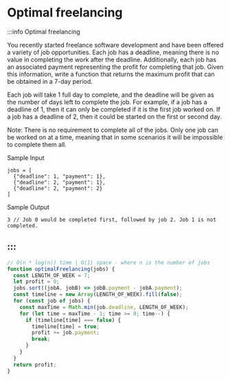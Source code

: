 # Optimal freelancing

:::info Optimal freelancing

You recently started freelance software development and have been offered a variety of job opportunities. Each job has a deadline, meaning there is no value in completing the work after the deadline. Additionally, each job has an associated payment representing the profit for completing that job. Given this information, write a function that returns the maximum profit that can be obtained in a 7-day period.

Each job will take 1 full day to complete, and the deadline will be given as the number of days left to complete the job. For example, if a job has a deadline of 1, then it can only be completed if it is the first job worked on. If a job has a deadline of 2, then it could be started on the first or second day.

Note: There is no requirement to complete all of the jobs. Only one job can be worked on at a time, meaning that in some scenarios it will be impossible to complete them all.

Sample Input
```
jobs = [
  {"deadline": 1, "payment": 1},
  {"deadline": 2, "payment": 1},
  {"deadline": 2, "payment": 2}
]
```

Sample Output
```
3 // Job 0 would be completed first, followed by job 2. Job 1 is not completed.
```
:::
---

```js title="Solution 1"
// O(n * log(n)) time | O(1) space - where n is the number of jobs
function optimalFreelancing(jobs) {
  const LENGTH_OF_WEEK = 7;
  let profit = 0;
  jobs.sort((jobA, jobB) => jobB.payment - jobA.payment);
  const timeline = new Array(LENGTH_OF_WEEK).fill(false);
  for (const job of jobs) {
    const maxTime = Math.min(job.deadline, LENGTH_OF_WEEK);
    for (let time = maxTime - 1; time >= 0; time--) {
      if (timeline[time] === false) {
        timeline[time] = true;
        profit += job.payment;
        break;
      }
    }
  }
  return profit;
}
```
